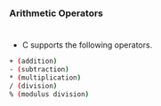 ### Arithmetic Operators
#

- C supports the following operators.

```bash
+ (addition)
- (subtraction)
* (multiplication)
/ (division)
% (modulus division)
```
